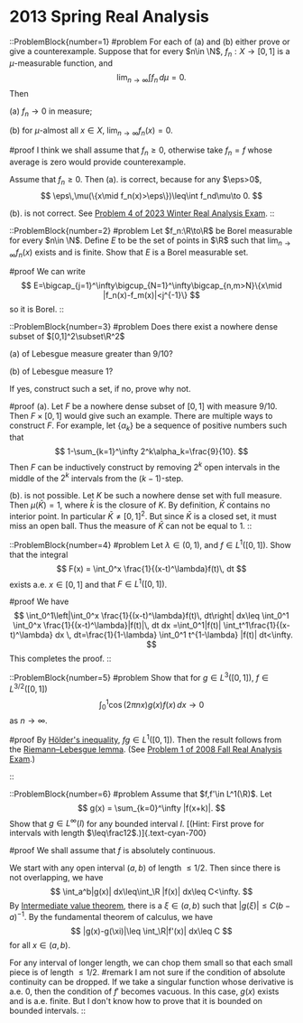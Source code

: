 # 2013 Spring Real Analysis

::ProblemBlock{number=1}
#problem
For each of (a) and (b) either prove or give a counterexample. Suppose that for every $n\in \N$, $f_n:X\to [0,1]$ is a $\mu$-measurable function, and
$$
\lim_{n\to\infty} \int f_n\, d\mu = 0.
$$
Then

(a) $f_n\to 0$ in measure;

(b) for $\mu$-almost all $x\in X$, $\lim_{n\to\infty} f_n(x)=0$.

#proof
I think we shall assume that $f_n\geq 0$, otherwise take $f_n=f$ whose average is zero would provide counterexample.

Assume that $f_n\geq 0$. Then (a). is correct, because for any $\eps>0$, 
$$
\eps\,\mu(\{x\mid f_n(x)>\eps\})\leq\int f_nd\mu\to 0.
$$

(b). is not correct. See [Problem 4 of 2023 Winter Real Analysis Exam](/posts/real-analysis/2023-winter/).
::

::ProblemBlock{number=2}
#problem
Let $f_n:\R\to\R$ be Borel measurable for every $n\in \N$. Define $E$ to be the set of points in $\R$ such that $\lim_{n\to\infty} f_n(x)$ exists and is finite. Show that $E$ is a Borel measurable set.

#proof
We can write 
$$
E=\bigcap_{j=1}^\infty\bigcup_{N=1}^\infty\bigcap_{n,m>N}\{x\mid |f_n(x)-f_m(x)|<j^{-1}\}
$$
so it is Borel.
::

::ProblemBlock{number=3}
#problem
Does there exist a nowhere dense subset of $[0,1]^2\subset\R^2$

(a) of Lebesgue measure greater than 9/10?

(b) of Lebesgue measure 1?

If yes, construct such a set, if no, prove why not.

#proof
(a). Let $F$ be a nowhere dense subset of $[0,1]$ with measure $9/10$. Then $F\times[0,1]$ would
give such an example. 
There are multiple ways to construct $F$. For example, let $\{\alpha_k\}$ be a sequence of positive numbers such that 
$$
1-\sum_{k=1}^\infty 2^k\alpha_k=\frac{9}{10}.
$$
Then $F$ can be inductively construct by removing $2^k$ open intervals in the middle of the $2^k$ intervals from the $(k-1)$-step.

(b). is not possible. Let $K$ be such a nowhere dense set with full measure. Then $\mu(\bar K)=1$, where $\bar k$ is the closure of $K$. By definition, $\bar K$ contains no interior point. In particular $\bar K\neq [0,1]^2$. But since $\bar K$ is a closed set, it must miss an open ball. Thus the measure of $\bar K$ can not be equal to $1$.
::

::ProblemBlock{number=4}
#problem
Let $\lambda\in (0,1)$, and $f\in L^1([0,1])$. Show that the integral
$$
F(x) = \int_0^x \frac{1}{(x-t)^\lambda}f(t)\, dt
$$
exists a.e. $x\in[0,1]$ and that $F\in L^1([0,1])$.

#proof
We have
$$
\int_0^1\left|\int_0^x \frac{1}{(x-t)^\lambda}f(t)\, dt\right| dx\leq \int_0^1 \int_0^x \frac{1}{(x-t)^\lambda}|f(t)|\, dt  dx
=\int_0^1|f(t)| \int_t^1\frac{1}{(x-t)^\lambda} dx
\, dt=\frac{1}{1-\lambda}
\int_0^1 t^{1-\lambda} |f(t)| dt<\infty.
$$
This completes the proof.
::

::ProblemBlock{number=5}
#problem
Show that for $g\in L^3([0,1])$, $f\in L^{3/2}([0,1])$
$$
\int_0^1 \cos(2\pi nx)g(x)f(x)\, dx \to 0
$$
as $n\to\infty$.

#proof
By [Hölder's inequality](https://en.wikipedia.org/wiki/Hölder%27s_inequality), $fg\in L^1([0,1])$. Then the result follows from the [Riemann–Lebesgue lemma](https://en.wikipedia.org/wiki/Riemann–Lebesgue_lemma). (See [Problem 1 of 2008 Fall Real Analysis Exam](/posts/real-analysis/2008-fall/).)

::

::ProblemBlock{number=6}
#problem
Assume that $f,f'\in L^1(\R)$. Let
$$
g(x) = \sum_{k=0}^\infty |f(x+k)|.
$$
Show that $g\in L^\infty(I)$ for any bounded interval $I$. [(Hint: First prove for intervals with length $\leq\frac12$.)]{.text-cyan-700}

#proof
We shall assume that $f$ is absolutely continuous.

We start with any open interval $(a,b)$  of length $\leq 1/2$.  Then since there is not overlapping, we have 
$$
\int_a^b|g(x)| dx\leq\int_\R |f(x)| dx\leq C<\infty.
$$
By [Intermediate value theorem](https://en.wikipedia.org/wiki/Intermediate_value_theorem), there is a $\xi\in (a,b)$ such that 
$|g(\xi)|\leq C(b-a)^{-1}$. By the fundamental theorem of calculus, we have 
$$
|g(x)-g(\xi)|\leq \int_\R|f'(x)| dx\leq C
$$
for all $x\in (a,b)$. 

For any interval of longer length, we can chop them small so that each small piece is of length $\leq 1/2$.
#remark
I am not sure if the condition of absolute continuity can be dropped. If we take a singular function whose derivative is a.e. $0$, then the condition of $f'$ becomes vacuous. In this case, $g(x)$ exists and is a.e. finite. But I don't know how to prove that it is bounded on bounded intervals. 
::